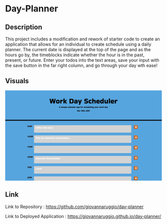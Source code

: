 # Day-Planner

## Description

This project includes a modification and rework of starter code to create an application that allows for an individual to create schedule using a daily planner. The current date is displayed at the top of the page and as the hours go by, the timeblocks indicate whether the hour is in the past, present, or future. Enter your todos into the text areas, save your input with the save button in the far right column, and go through your day wth ease!

## Visuals

<img src="./assets/images/DayPlanner.jpg" alt="Day Planner"></img>


## Link

Link to Repository : https://github.com/giovannaruggio/day-planner

Link to Deployed Application : https://giovannaruggio.github.io/day-planner/
